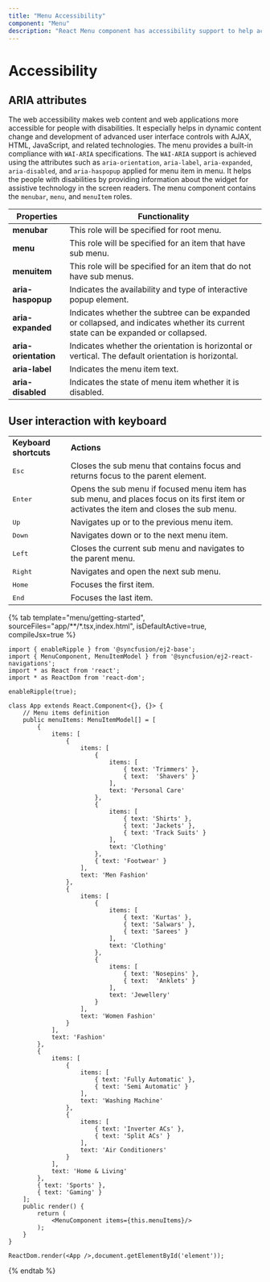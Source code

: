 ```yaml
---
title: "Menu Accessibility"
component: "Menu"
description: "React Menu component has accessibility support to help access the features via keyboard, on-screen readers, or other assistive technology devices."
---
```


# Accessibility

## ARIA attributes

The web accessibility makes web content and web applications more accessible for people with disabilities. It especially helps in dynamic content change and development of advanced user interface controls with AJAX, HTML, JavaScript, and related technologies.
The menu provides a built-in compliance with `WAI-ARIA` specifications. The `WAI-ARIA` support is achieved using the attributes such as `aria-orientation`, `aria-label`, `aria-expanded`, `aria-disabled`, and `aria-haspopup` applied for menu item in
menu. It helps the people with disabilities by providing information about the widget for assistive technology in the screen readers. The menu component contains the `menubar`, `menu`, and `menuItem` roles.

| Properties | Functionality |
| ------------ | ----------------------- |
| **menubar** | This role will be specified for root menu. |
| **menu** | This role will be specified for an item that have sub menu. |
| **menuitem** | This role will be specified for an item that do not have sub menus. |
| **aria-haspopup** | Indicates the availability and type of interactive popup element. |
| **aria-expanded** | Indicates whether the subtree can be expanded or collapsed, and indicates whether its current state can be expanded or collapsed. |
| **aria-orientation** | Indicates whether the orientation is horizontal or vertical. The default orientation is horizontal. |
| **aria-label** | Indicates the menu item text. |
| **aria-disabled** | Indicates the state of menu item whether it is disabled. |

## User interaction with keyboard

<!-- markdownlint-disable MD033 -->
<table>
<tr>
<td>
<b>Keyboard shortcuts</b></td><td>
<b>Actions</b></td></tr>
<tr>
<td>
<kbd>Esc</kbd></td><td>
Closes the sub menu that contains focus and returns focus to the parent element.</td></tr>
<tr>
<td>
<kbd>Enter</kbd></td><td>
Opens the sub menu if focused menu item has sub menu, and places focus on its first item or activates the item and closes the sub menu.</td></tr>
<tr>
<td>
<kbd>Up</kbd></td><td>
Navigates up or to the previous menu item.</td></tr>
<tr>
<td>
<kbd>Down</kbd></td><td>
Navigates down or to the next menu item.</td></tr>
<tr>
<td>
<kbd>Left</kbd></td><td>
Closes the current sub menu and navigates to the parent menu.</td></tr>
<tr>
<td>
<kbd>Right</kbd></td><td>
Navigates and open the next sub menu.</td></tr>
<tr>
<td>
<kbd>Home</kbd></td><td>
Focuses the first item.</td></tr>
<tr>
<td>
<kbd>End</kbd></td><td>
Focuses the last item.</td></tr>
</table>

{% tab template="menu/getting-started",  sourceFiles="app/**/*.tsx,index.html", isDefaultActive=true, compileJsx=true %}

```tsx
import { enableRipple } from '@syncfusion/ej2-base';
import { MenuComponent, MenuItemModel } from '@syncfusion/ej2-react-navigations';
import * as React from 'react';
import * as ReactDom from 'react-dom';

enableRipple(true);

class App extends React.Component<{}, {}> {
    // Menu items definition
    public menuItems: MenuItemModel[] = [
        {
            items: [
                {
                    items: [
                        {
                            items: [
                                { text: 'Trimmers' },
                                { text:  'Shavers' }
                            ],
                            text: 'Personal Care'
                        },
                        {
                            items: [
                                { text: 'Shirts' },
                                { text: 'Jackets' },
                                { text: 'Track Suits' }
                            ],
                            text: 'Clothing'
                        },
                        { text: 'Footwear' }
                    ],
                    text: 'Men Fashion'
                },
                {
                    items: [
                        {
                            items: [
                                { text: 'Kurtas' },
                                { text: 'Salwars' },
                                { text: 'Sarees' }
                            ],
                            text: 'Clothing'
                        },
                        {
                            items: [
                                { text: 'Nosepins' },
                                { text:  'Anklets' }
                            ],
                            text: 'Jewellery'
                        }
                    ],
                    text: 'Women Fashion'
                }
            ],
            text: 'Fashion'
        },
        {
            items: [
                {
                    items: [
                        { text: 'Fully Automatic' },
                        { text: 'Semi Automatic' }
                    ],
                    text: 'Washing Machine'
                },
                {
                    items: [
                        { text: 'Inverter ACs' },
                        { text: 'Split ACs' }
                    ],
                    text: 'Air Conditioners'
                }
            ],
            text: 'Home & Living'
        },
        { text: 'Sports' },
        { text: 'Gaming' }
    ];
    public render() {
        return (
            <MenuComponent items={this.menuItems}/>
        );
    }
}

ReactDom.render(<App />,document.getElementById('element'));
```

{% endtab %}
